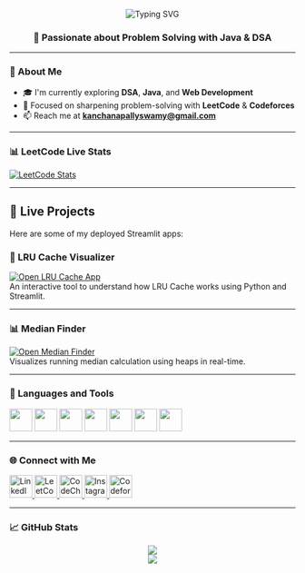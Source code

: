 <!-- Typing animation -->
<p align="center">
  <img src="https://readme-typing-svg.demolab.com?font=Fira+Code&weight=500&size=25&pause=1000&center=true&vCenter=true&width=600&lines=Hi+%F0%9F%91%8B%2C+I'm+Swamy+Kanchanapally;Java+%7C+DSA+%7C+Problem+Solver;Welcome+to+my+GitHub+Journey!" alt="Typing SVG" />
</p>

<h3 align="center">🚀 Passionate about Problem Solving with Java & DSA</h3>

---

### 🌟 About Me

- 🎓 I'm currently exploring **DSA**, **Java**, and **Web Development**
- 🧠 Focused on sharpening problem-solving with **LeetCode** & **Codeforces**
- 📫 Reach me at **kanchanapallyswamy@gmail.com**

---

### 📊 LeetCode Live Stats

[![LeetCode Stats](https://leetcard.jacoblin.cool/kvr_swamy?theme=dark&font=Karma&ext=activity)](https://leetcode.com/u/kvr_swamy/)

---

## 🚀 Live Projects

Here are some of my deployed Streamlit apps:

### 🔁 LRU Cache Visualizer  
[![Open LRU Cache App](https://img.shields.io/badge/LRU--Cache-Live-blue?style=for-the-badge)](http://lru-cache-kvr.streamlit.app)  
An interactive tool to understand how LRU Cache works using Python and Streamlit.

---

### 📊 Median Finder  
[![Open Median Finder](https://img.shields.io/badge/Median--Finder-Live-green?style=for-the-badge)](http://medianfinder-kvr.streamlit.app)  
Visualizes running median calculation using heaps in real-time.

---

### 🧰 Languages and Tools

<p align="left">
  <img src="https://cdn.jsdelivr.net/gh/devicons/devicon/icons/java/java-original.svg" width="40" height="40"/>
  <img src="https://cdn.jsdelivr.net/gh/devicons/devicon/icons/python/python-original.svg" width="40" height="40"/>
  <img src="https://cdn.jsdelivr.net/gh/devicons/devicon/icons/html5/html5-original.svg" width="40" height="40"/>
  <img src="https://cdn.jsdelivr.net/gh/devicons/devicon/icons/css3/css3-original.svg" width="40" height="40"/>
  <img src="https://cdn.jsdelivr.net/gh/devicons/devicon/icons/javascript/javascript-original.svg" width="40" height="40"/>
  <img src="https://cdn.jsdelivr.net/gh/devicons/devicon/icons/git/git-original.svg" width="40" height="40"/>
  <img src="https://cdn.jsdelivr.net/gh/devicons/devicon/icons/react/react-original.svg" width="40" height="40"/>
</p>

---

### 🌐 Connect with Me

<p align="left">
  <a href="https://www.linkedin.com/in/swamy-kanchanapally" target="_blank">
    <img src="https://cdn.jsdelivr.net/gh/devicons/devicon/icons/linkedin/linkedin-original.svg" alt="LinkedIn" width="40" height="40" />
  </a>
  <a href="https://leetcode.com/kvr_swamy" target="_blank">
    <img src="https://cdn.jsdelivr.net/gh/devicons/devicon/icons/leetcode/leetcode-original.svg" alt="LeetCode" width="40" height="40" />
  </a>
  <a href="https://www.codechef.com/users/kvr_swamy" target="_blank">
    <img src="https://cdn.iconscout.com/icon/free/png-256/codechef-3521354-2944792.png" alt="CodeChef" width="40" height="40" />
  </a>
  <a href="https://instagram.com/_kvr.131" target="_blank">
    <img src="https://cdn-icons-png.flaticon.com/512/1384/1384063.png" alt="Instagram" width="40" height="40" />
  </a>
  <a href="https://codeforces.com/profile/kvr_swamy" target="_blank">
    <img src="https://cdn.iconscout.com/icon/free/png-256/code-forces-3629285-3031869.png" alt="Codeforces" width="40" height="40" />
  </a>
</p>

---

### 📈 GitHub Stats

<p align="center">
  <img src="https://github-readme-stats.vercel.app/api?username=kanchanapallyswamy&show_icons=true&theme=tokyonight" />
  <br />
  <img src="https://github-readme-stats.vercel.app/api/top-langs/?username=kanchanapallyswamy&layout=compact&theme=tokyonight" />
</p>
